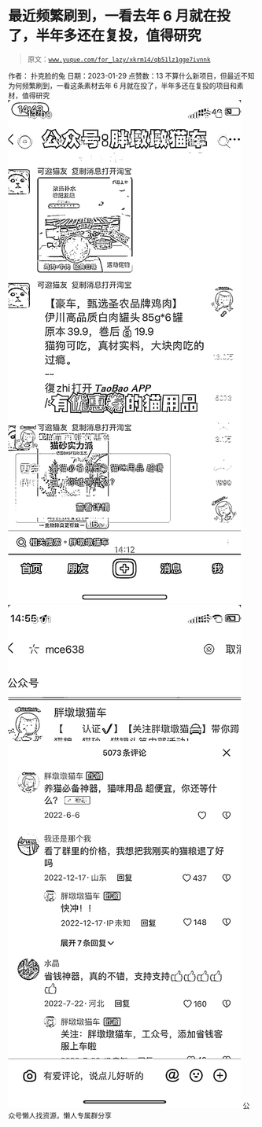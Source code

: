 # 最近频繁刷到，一看去年 6 月就在投了，半年多还在复投，值得研究

> 原文：[`www.yuque.com/for_lazy/xkrm14/qb51lz1gge7ivnnk`](https://www.yuque.com/for_lazy/xkrm14/qb51lz1gge7ivnnk)

<ne-p id="ud67f1e87" data-lake-id="ud67f1e87"><ne-text id="ufc681eb9">作者： 扑克脸的兔</ne-text></ne-p> <ne-p id="u01a18476" data-lake-id="u01a18476"><ne-text id="ub2e3fb39">日期：2023-01-29</ne-text></ne-p> <ne-p id="u1bcece4f" data-lake-id="u1bcece4f"><ne-text id="ue2b544fd">点赞数：</ne-text><ne-text id="u15a92111" ne-bold="true">13</ne-text></ne-p> <ne-hole id="u6681cea9" data-lake-id="u6681cea9"><ne-card data-card-name="hr" data-card-type="block" id="H9j7q" data-event-boundary="card"><ne-p id="u9ad269cb" data-lake-id="u9ad269cb"><ne-text id="u18759eef">不算什么新项目，但最近不知为何频繁刷到，一看这条素材去年 6 月就在投了，半年多还在复投的项目和素材，值得研究</ne-text></ne-p> <ne-p id="uba7c1a79" data-lake-id="uba7c1a79"><ne-card data-card-name="image" data-card-type="inline" id="aJqgx" data-event-boundary="card">![](img/2aba8c0b7dd9cb73a76d174e1c460081.png)</ne-card></ne-p> <ne-p id="ufee58f9e" data-lake-id="ufee58f9e"><ne-card data-card-name="image" data-card-type="inline" id="b27LW" data-event-boundary="card">![](img/6b60c6a524fe970bc47c4e132c78b90c.png)</ne-card></ne-p> <ne-hole id="u62393d71" data-lake-id="u62393d71"><ne-card data-card-name="hr" data-card-type="block" id="oYoBb" data-event-boundary="card"><ne-p id="u5c780632" data-lake-id="u5c780632"><ne-text id="ud684f01b">公众号懒人找资源，懒人专属群分享</ne-text></ne-p></ne-card></ne-hole></ne-card></ne-hole>